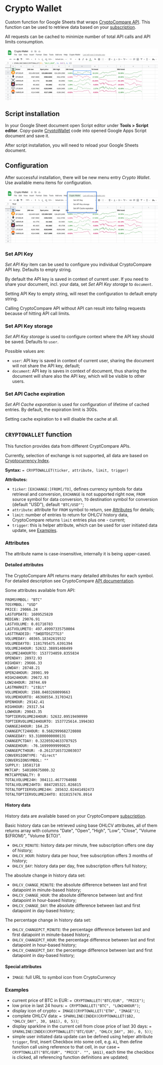 # Crypto Wallet

Custom function for Google Sheets that wraps [CryptoCompare API](https://www.cryptocompare.com/). This function can be
used to retrieve data based on your [subscription](https://min-api.cryptocompare.com/pricing).

All requests can be cached to minimize number of total API calls and API limits consumption. 

![Crypto Wallet](doc/CryptoWallet.png)

## Script installation

In your Google Sheet document open Script editor under **Tools > Script editor**. Copy-paste
[CryptoWallet](CryptoWallet.gs) code into opened Google Apps Script document and save it.

After script installation, you will need to reload your Google Sheets document.

## Configuration

After successful installation, there will be new menu entry _Crypto Wallet_. Use available menu items for configuration.

![Config menu](doc/CryptoWallet-Config_menu.png)

### Set API Key

_Set API Key_ item can be used to configure you individual CryptoCompare API key. Defaults to empty string.

By default the API key is saved in context of current user. If you need to share your document, incl. your data, set
_Set API Key storage_ to `document`.

Setting API Key to empty string, will reset the configuration to default empty string.

Calling CryptoCompare API without API can result into failing requests because of hitting API call limits.

### Set API Key storage

_Set API Key storage_ is used to configure context where the API key should be saved. Defaults to `user`.

Possible values are:
- `user`: API key is saved in context of current user, sharing the document will not share the API key, default;
- `document`: API key is saves in context of document, thus sharing the document will share also the API key, which will
  be visible to other users.

### Set API Cache expiration

_Set API Cache exporation_ is used for configuration of lifetime of cached entries. By default, the expiration limit 
is 300s.

Setting cache expiration to `0` will disable the cache at all.

## `CRYPTOWALLET` function

This function provides data from different CryptCompare APIs.

Currently, selection of exchange is not supported, all data are based on 
[Cryptocurrency Index](https://www.cryptocompare.com/coins/guides/how-does-our-cryptocurrecy-index-work/). 

**Syntax:** `= CRYPTOWALLET(ticker, attribute, limit, trigger)`

**Attributes:**
- `ticker`: `[EXCHANGE:]FROM[/TO]`, defines currency symbols for data retrieval and conversion, `EXCHANGE` is not 
  supported right now, `FROM` source symbol for data conversion, `TO` destination symbol for conversion (default "USD"),
  default `"BTC/USD""`;
- `attribute`: attribute for `FROM` symbol to return, see [Attributes](#attributes) for details; 
- `limit`: number of entries to return for OHLCV history data, CryptoCompare returns `limit` entries plus one - current; 
- `trigger`: this is helper attribute, which can be used for user initiated data update, see [Examples](#examples).

### Attributes

The attribute name is case-insensitive, internally it is being upper-cased. 

#### Detailed attributes

The CryptoCompare API returns many detailed attributes for each symbol. For detailed description see CryptoCompare
[API documentation](https://min-api.cryptocompare.com/documentation?key=Price&cat=multipleSymbolsFullPriceEndpoint).

Some attributes available from API:

```
FROMSYMBOL: "BTC"
TOSYMBOL: "USD"
PRICE: 29066.24
LASTUPDATE: 1609525820
MEDIAN: 29076.91
LASTVOLUME: 0.01710783
LASTVOLUMETO: 497.49997335750004
LASTTRADEID: "5WQDTDSZ7TG3"
VOLUMEDAY: 40365.18342619532
VOLUMEDAYTO: 1181795475.6391394
VOLUME24HOUR: 52632.38891408499
VOLUME24HOURTO: 1537734059.8355834
OPENDAY: 28972.93
HIGHDAY: 29666.33
LOWDAY: 28748.21
OPEN24HOUR: 28901.99
HIGH24HOUR: 29672.93
LOW24HOUR: 28744.69
LASTMARKET: "itBit"
VOLUMEHOUR: 1588.0403260099663
VOLUMEHOURTO: 46360554.31703421
OPENHOUR: 29142.41
HIGHHOUR: 29317.54
LOWHOUR: 29043.35
TOPTIERVOLUME24HOUR: 52632.09519490999
TOPTIERVOLUME24HOURTO: 1537725614.1994383
CHANGE24HOUR: 164.25
CHANGEPCT24HOUR: 0.5682999682720808
CHANGEDAY: 93.31000000000131
CHANGEPCTDAY: 0.32205924633787925
CHANGEHOUR: -76.16999999999825
CHANGEPCTHOUR: -0.26137165732003037
CONVERSIONTYPE: "direct"
CONVERSIONSYMBOL: ""
SUPPLY: 18581718
MKTCAP: 540100675000.32
MKTCAPPENALTY: 0
TOTALVOLUME24H: 304111.4677764088
TOTALVOLUME24HTO: 8847285321.026815
TOTALTOPTIERVOLUME24H: 285632.02441492473
TOTALTOPTIERVOLUME24HTO: 8310157476.8914
```

#### History data

History data are available based on your CryptoCompare [subscription](https://min-api.cryptocompare.com/pricing).

Basic history data can be retrieved using base OHLCV attributes, all of them returns array with columns "Date", "Open", 
"High", "Low", "Close", "Volume ${FROM}", "Volume ${TO}". 

- `OHLCV_MINUTE`: history data per minute, free subscription offers one day of history;
- `OHLCV_HOUR`: history data per hour, free subscription offers 3 months of history;
- `OHLCV_DAY`: history data per day, free subscription offers full history;

The absolute change in history data set:

- `OHLCV_CHANGE_MINUTE`: the absolute difference between last and first datapoint in minute-based history; 
- `OHLCV_CHANGE_HOUR`: the absolute difference between last and first datapoint in hour-based history;
- `OHLCV_CHANGE_DAY`: the absolute difference between last and first datapoint in day-based history;

The percentage change in history data set:

- `OHLCV_CHANGEPCT_MINUTE`: the percentage difference between last and first datapoint in minute-based history; 
- `OHLCV_CHANGEPCT_HOUR`: the percentage difference between last and first datapoint in hour-based history;
- `OHLCV_CHANGEPCT_DAY`: the percentage difference between last and first datapoint in day-based history;

#### Special attributes

- `IMAGE`: full URL to symbol icon from CryptoCurrency

### Examples

- current price of BTC in EUR: `= CRYPTOWALLET("BTC/EUR", "PRICE")`;
- low price in last 24 hours: `= CRYPTOWALLET("BTC", "LOW24HOUR")`;
- display icon of crypto: `= IMAGE(CRYPTOWALLET("ETH", "IMAGE"))`;
- complete OHLCV data: `= SPARKLINE(INDEX(CRYPTOWALLET($B2, "OHLCV_DAY", 30, $A$1), 0, 5))`;
- display sparkline in the current cell from close price of last 30 days: 
  `= SPARKLINE(INDEX(CRYPTOWALLET("BTC/EUR", "OHLCV_DAY", 30), 0, 5))`;
- simple user initiated data update can be defined using helper attribute `trigger`, first, insert Checkbox into some 
  cell, e.g. `A1`, then define function call using reference to that cell, in our case 
  `= CRYPTOWALLET("BTC/EUR", "PRICE". "", $A$1)`, each time the checkbox is clicked, all referencing function 
  definitions are updated;
